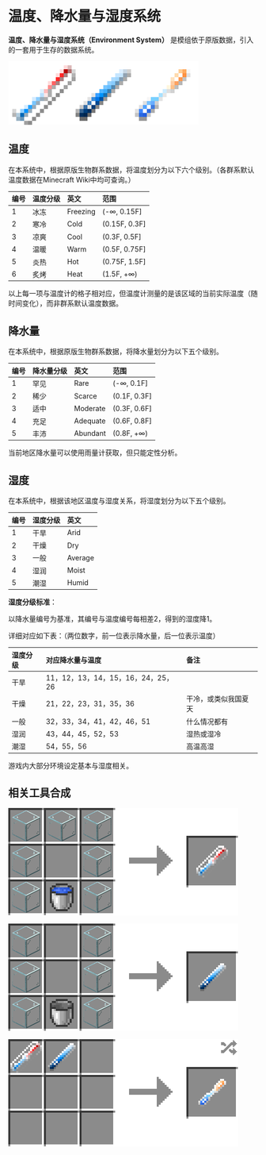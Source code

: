 # 温度、降水量与湿度系统

**温度、降水量与湿度系统（Environment System）** 是模组依于原版数据，引入的一套用于生存的数据系统。

![&#x6E29;&#x5EA6;&#x8BA1;&#x3001;&#x96E8;&#x91CF;&#x8BA1;&#x4E0E;&#x6E7F;&#x5EA6;&#x8BA1;](../.gitbook/assets/environment.png)

## 温度

在本系统中，根据原版生物群系数据，将温度划分为以下六个级别。（各群系默认温度数据在Minecraft Wiki中均可查询。）

| 编号 | 温度分级 | 英文 | 范围 |
| :--- | :--- | :--- | :--- |
| 1 | 冰冻 | Freezing | \(-∞, 0.15F\] |
| 2 | 寒冷 | Cold | \(0.15F, 0.3F\] |
| 3 | 凉爽 | Cool | \(0.3F, 0.5F\] |
| 4 | 温暖 | Warm | \(0.5F, 0.75F\] |
| 5 | 炎热 | Hot | \(0.75F, 1.5F\] |
| 6 | 炙烤 | Heat | \(1.5F, +∞\) |

以上每一项与温度计的格子相对应，但温度计测量的是该区域的当前实际温度（随时间变化），而非群系默认温度数据。

## 降水量

在本系统中，根据原版生物群系数据，将降水量划分为以下五个级别。

| 编号 | 降水量分级 | 英文 | 范围 |
| :--- | :--- | :--- | :--- |
| 1 | 罕见 | Rare | \(-∞, 0.1F\] |
| 2 | 稀少 | Scarce | \(0.1F, 0.3F\] |
| 3 | 适中 | Moderate | \(0.3F, 0.6F\] |
| 4 | 充足 | Adequate | \(0.6F, 0.8F\] |
| 5 | 丰沛 | Abundant | \(0.8F, +∞\) |

当前地区降水量可以使用雨量计获取，但只能定性分析。

## 湿度

在本系统中，根据该地区温度与湿度关系，将湿度划分为以下五个级别。

| 编号 | 湿度分级 | 英文 |
| :--- | :--- | :--- |
| 1 | 干旱 | Arid |
| 2 | 干燥 | Dry |
| 3 | 一般 | Average |
| 4 | 湿润 | Moist |
| 5 | 潮湿 | Humid |

**湿度分级标准**：

以降水量编号为基准，其编号与温度编号每相差2，得到的湿度降1。

详细对应如下表：（两位数字，前一位表示降水量，后一位表示温度）

| 湿度分级 | 对应降水量与温度 | 备注 |
| :--- | :--- | :--- |
| 干旱 | 11，12，13，14，15，16，24，25，26 |  |
| 干燥 | 21，22，23，31，35，36 | 干冷，或类似我国夏天 |
| 一般 | 32，33，34，41，42，46，51 | 什么情况都有 |
| 湿润 | 43，44，45，52，53 | 湿热或湿冷 |
| 潮湿 | 54，55，56 | 高温高湿 |

游戏内大部分环境设定基本与湿度相关。

## 相关工具合成

![&#x73BB;&#x7483; \* 7 + &#x6C34;&#x6876; \* 1 &#x2192; &#x6E29;&#x5EA6;&#x8BA1; \* 1](../.gitbook/assets/thermometer_recipe.png)

![&#x73BB;&#x7483; \* 6 + &#x6C34;&#x6876; \* 1 &#x2192; &#x96E8;&#x91CF;&#x8BA1; \* 1](../.gitbook/assets/rain_gauge_recipe.png)

![&#x6E29;&#x5EA6;&#x8BA1; \* 1 + &#x96E8;&#x91CF;&#x8BA1; \* 1 &#x2192; &#x6E7F;&#x5EA6;&#x8BA1; \* 1](../.gitbook/assets/hygrometer_recipe.png)

